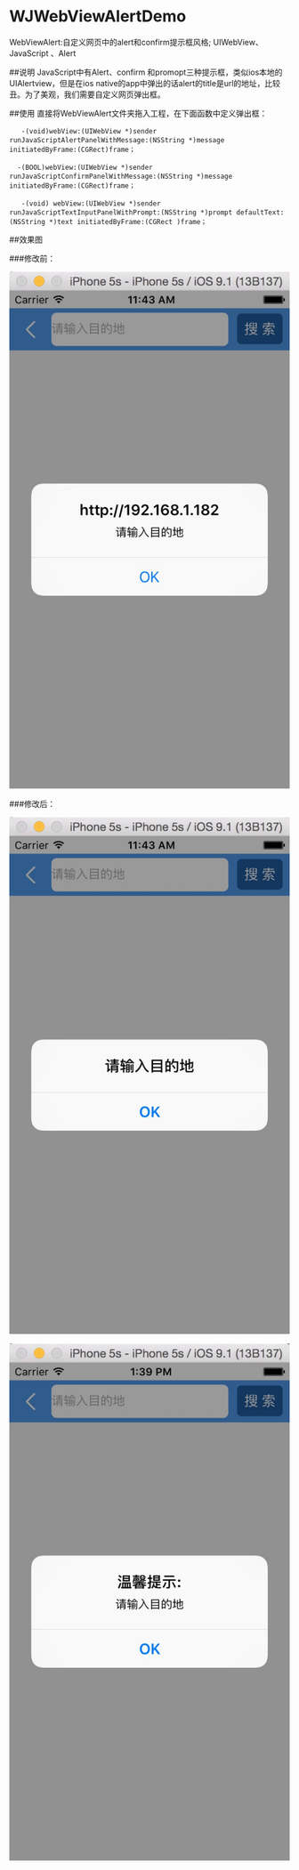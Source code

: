 # WJWebViewAlertDemo
WebViewAlert:自定义网页中的alert和confirm提示框风格; UIWebView、JavaScript 、Alert

##说明
 JavaScript中有Alert、confirm 和promopt三种提示框，类似ios本地的UIAlertview，但是在ios native的app中弹出的话alert的title是url的地址，比较丑。为了美观，我们需要自定义网页弹出框。

##使用
  直接将WebViewAlert文件夹拖入工程，在下面函数中定义弹出框：
  
       -(void)webView:(UIWebView *)sender runJavaScriptAlertPanelWithMessage:(NSString *)message initiatedByFrame:(CGRect)frame；
     
      -(BOOL)webView:(UIWebView *)sender runJavaScriptConfirmPanelWithMessage:(NSString *)message initiatedByFrame:(CGRect)frame；
     
       -(void) webView:(UIWebView *)sender runJavaScriptTextInputPanelWithPrompt:(NSString *)prompt defaultText:(NSString *)text initiatedByFrame:(CGRect )frame；
     

##效果图

###修改前：
   
   ![WJWebViewAlertDemo](https://github.com/WinJayQ/WJWebViewAlertDemo/raw/master/wj1.png) 
   
   
###修改后：
   
   ![WJWebViewAlertDemo](https://github.com/WinJayQ/WJWebViewAlertDemo/raw/master/wj2.png) 
   
   
   
   ![WJWebViewAlertDemo](https://github.com/WinJayQ/WJWebViewAlertDemo/raw/master/wj3.png) 
